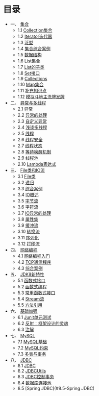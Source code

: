 # 目录

- 一、 [集合](notes/01集合.md)
  - 1.1 [Collection集合](#1.1-Collection集合)
  - 1.2 [Iterator迭代器](#1.2-Iterator迭代器)
  - 1.3 [泛型](#1.2-泛型)
  - 1.4 [集合综合案例](#1.4-集合综合案例)
  - 1.5 [数据结构](#1.5-数据结构)
  - 1.6 [List集合](#1.6-List集合)
  - 1.7 [List的子类](#1.7-List的子类)
  - 1.8 [Set接口](#1.8-Set接口)
  - 1.9 [Collections](#1.9-Collections)
  - 1.10 [Map集合](#1.10-Map集合)
  - 1.11 [补充知识点](#1.11-补充知识点)
  - 1.12 [模拟斗地主洗牌发牌](#1.12-模拟斗地主洗牌发牌)
- 二、 [异常与多线程](notes/02异常与多线程.md)
  - 2.1 [异常](#2.1-异常)
  - 2.2 [异常的处理](#2.2-异常的处理)
  - 2.3 [自定义异常](#2.3-自定义异常)
  - 2.4 [浅谈多线程](#2.4-浅谈多线程)
  - 2.5 [线程](#2.5-线程)
  - 2.6 [线程安全](#2.6-线程安全)
  - 2.7 [线程状态](#2.7-线程状态)
  - 2.8 [等待唤醒机制](#2.8-等待唤醒机制)
  - 2.9 [线程池](#2.9-线程池)
  - 2.10 [Lambda表达式](#2.10-Lambda表达式)
- 三、 [File类和IO流](notes/03File类和IO流.md)
  - 3.1 [File类](#3.1-File类)
  - 3.2 [递归](#3.2-递归)
  - 3.3 [综合案例](#3.3-综合案例)
  - 3.4 [IO概述](#3.4-IO概述)
  - 3.5 [字节流](#3.5-字节流)
  - 3.6 [字符流](#3.6-字符流)
  - 3.7 [IO异常的处理](#3.7-IO异常的处理)
  - 3.8 [属性集](#3.8-属性集)
  - 3.9 [缓冲流](#3.9-缓冲流)
  - 3.10 [转换流](#3.10-转换流)
  - 3.11 [序列化](#3.11-序列化)
  - 3.12 [打印流](#3.12-打印流)
- 四、 [网络编程](notes/04网络编程.md)
  - 4.1 [网络编程入门](#4.1-网络编程入门)
  - 4.2 [TCP通信程序](#4.2-TCP通信程序)
  - 4.3 [综合案例](#4.3-综合案例)
- 五、 [JDK8新特性](notes/05JDK8新特性.md)
  - 5.1 [函数式接口](#5.1-函数式接口)
  - 5.2 [函数式编程](#5.2-函数式编程)
  - 5.3 [常用函数式接口](#5.3-常用函数式接口)
  - 5.4 [Stream流](#5.4-Stream流)
  - 5.5 [方法引用](#5.5-方法引用)
- 六、 [基础加强](notes/06基础加强.md)
  - 6.1 [Junit单元测试](#6.1-Junit单元测试)
  - 6.2 [反射：框架设计的灵魂](#6.2-反射：框架设计的灵魂)
  - 6.3 [注解](#6.3-注解)
- 七、 [MySQL](notes/07MySQL.md)
  - 7.1 [MySQL基础](#7.1-MySQL基础)
  - 7.2 [MySQL约束](#7.2-MySQL约束)
  - 7.3 [多表与事务](#7.3-多表与事务)
- 八、 [JDBC](notes/08JDBC.md)
  - 8.1 [JDBC](#8.1-JDBC)
  - 8.2 [JDBCUtils](#8.2-抽取JDBC工具类：JDBCUtils)
  - 8.3 [JDBC控制事务](#8.3-JDBC控制事务)
  - 8.4 [数据库连接池](#8.4-数据库连接池)
  - 8.5 [Spring JDBC](#8.5-Spring JDBC)